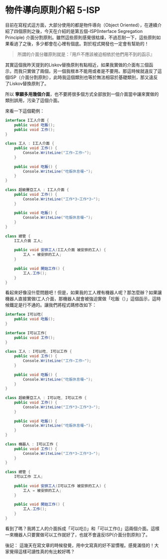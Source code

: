 物件導向原則介紹 5-ISP
======================

目前在寫程式這方面，大部分使用的都是物件導向（Object Oriented），在連續介紹了四個原則之後，今天在介紹的是第五個-ISP(Interface Segregation Principle) 介面分割原則。雖然這些原則感覺很枯燥，不過忍耐一下，這些原則如果看過了之後，多少都會在心裡有個底。對於程式開發也一定會有幫助的！
  
 > 所謂的介面分離原則就是：『用戶不應該被迫相依於他們用不到的函示』
   
其實這個我昨天提到的Liskov替換原則有點相近，如果我實做的介面有三個函示，而我只實做了兩個，另一個我根本不能用或者是不要用。那這時候就違反了這個ISP（介面分割原則），此時我這個類別也等於無法相容於基礎類別，那又違反了Liskov替換原則了。
  
所以 **寧願多用幾個介面**，也不要將很多個方式全部放到一個介面當中讓來實做的類別誤用，污染了這個介面。
  
來看一下這個範例：
```c#
interface I工人介面 {  
    public void 吃飯();  
    public void 工作();  
}  
  
class 工人 : I工人介面 {  
    public void 工作() {  
        Console.WriteLine("工作~工作~");  
    }  
  
    public void 吃飯() {  
        Console.WriteLine("吃飯休息囉~");  
    }  
}  
  
class 超級賽亞工人 : I工人介面 {  
    public void 工作() {  
        Console.WriteLine("工作*3~工作*3~");  
    }  
  
    public void 吃飯() {  
        Console.WriteLine("吃飯休息囉~");  
    }  
}  
  
class 總管 {  
    I工人介面 工人;  
  
    public void 安排工人(I工人介面 被安排的工人) {  
        工人 = 被安排的工人;  
    }  
  
    public void 開始工作() {  
        工人.工作();  
    }  
}  
```
  
看起來好像沒什麼問題吧！但是，如果我的工人裡有機器人呢？那怎麼辦？如果讓機器人直接實做I工人介面，那機器人就會被強迫實做「吃飯（）」這個函示，這時候鐵定是行不通的。讓我們將程式碼修改如下：
  
```c#
interface I可以吃{  
    public void 吃飯();  
}  
  
interface I可以工作{  
    public void 工作();  
}  
  
class 工人 : I可以吃, I可以工作 {  
    public void 工作() {  
        Console.WriteLine("工作~工作~");  
    }  
  
    public void 吃飯() {  
        Console.WriteLine("吃飯休息囉~");  
    }  
}  
  
class 超級賽亞工人 : I可以吃, I可以工作 {  
    public void 工作() {  
        Console.WriteLine("工作*3~工作*3~");  
    }  
  
    public void 吃飯() {  
        Console.WriteLine("吃飯休息囉~");  
    }  
}  
  
class 機器人 : I可以工作 {  
    public void 工作() {  
        Console.WriteLine("工作*3~工作*3~");  
    }  
}  
  
class 總管 {  
    I可以工作 工人;  
  
    public void 安排工人(I可以工作 被安排的工人) {  
        工人 = 被安排的工人;  
    }  
  
    public void 開始工作() {  
        工人.工作();  
    }  
}  
```
  
看到了嗎？我將工人的介面拆成「可以吃()」和「可以工作()」這兩個介面。這樣一來機器人只要實做可以工作就好了，也就不會違反ISP(介面分割原則)了。
  
後記：
這幾天在寫文章的時候發覺，用中文寫真的好不習慣喔。感覺滿怪的！大家覺得這樣可讀性真的有比較好嗎？